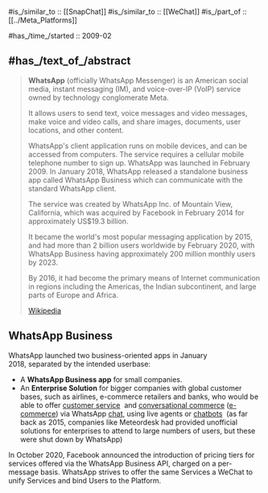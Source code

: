 
#is_/similar_to :: [[SnapChat]] 
#is_/similar_to :: [[WeChat]] 
#is_/part_of :: [[../Meta_Platforms]] 


#has_/time_/started :: 2009-02 

## #has_/text_of_/abstract 

> **WhatsApp** (officially WhatsApp Messenger) is an American social media, instant messaging (IM), 
> and voice-over-IP (VoIP) service owned by technology conglomerate Meta. 
> 
> It allows users to send text, voice messages and video messages, make voice and video calls, 
> and share images, documents, user locations, and other content. 
> 
> WhatsApp's client application runs on mobile devices, and can be accessed from computers. 
> The service requires a cellular mobile telephone number to sign up. 
> WhatsApp was launched in February 2009. 
> In January 2018, WhatsApp released a standalone business app called WhatsApp Business 
> which can communicate with the standard WhatsApp client.
>
> The service was created by WhatsApp Inc. of Mountain View, California, 
> which was acquired by Facebook in February 2014 for approximately US$19.3 billion. 
> 
> It became the world's most popular messaging application by 2015, 
> and had more than 2 billion users worldwide by February 2020, 
> with WhatsApp Business having approximately 200 million monthly users by 2023. 
> 
> By 2016, it had become the primary means of Internet communication in regions including the Americas, 
> the Indian subcontinent, and large parts of Europe and Africa.
>
> [Wikipedia](https://en.wikipedia.org/wiki/WhatsApp) 


## WhatsApp Business
WhatsApp launched two business-oriented apps in January 2018, separated by the intended userbase:

- A **WhatsApp Business app** for small companies. 
- An **Enterprise Solution** for bigger companies with global customer bases, 
  such as airlines, e-commerce retailers and banks, who would be able to offer [customer service](https://en.wikipedia.org/wiki/Customer_service "Customer service") 
  and [conversational commerce](https://en.wikipedia.org/wiki/Conversational_commerce "Conversational commerce") ([e-commerce](https://en.wikipedia.org/wiki/E-commerce "E-commerce")) via WhatsApp [chat](https://en.wikipedia.org/wiki/Instant_messaging "Instant messaging"), using live agents or [chatbots](https://en.wikipedia.org/wiki/Chatbot "Chatbot") 
  (as far back as 2015, companies like Meteordesk had provided unofficial solutions for enterprises 
  to attend to large numbers of users, but these were shut down by WhatsApp)

In October 2020, Facebook announced the introduction of pricing tiers 
for services offered via the WhatsApp Business API, charged on a per-message basis. 
WhatsApp strives to offer the same Services a WeChat to unify Services and bind Users to the Platform. 


